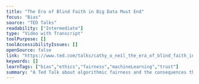 ```yaml
---
title: "The Era of Blind Faith in Big Data Must End"
focus: "Bias"
source: "TED Talks"
readability: ["Intermediate"]
type: "Video with Transcript"
toolPurpose: []
toolAccessibilityIssues: []
openSource: false
link: "https://www.ted.com/talks/cathy_o_neil_the_era_of_blind_faith_in_big_data_must_end/transcript?language=en"
keywords: []
learnTags: ["bias","ethics","fairness","machineLearning","trust"]
summary: "A Ted Talk about algorithmic fairness and the consequences that biased algorithms have on society, especially for minority groups.  "
---
```


